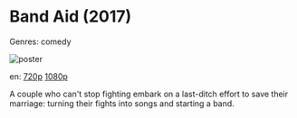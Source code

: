 # Band Aid (2017)

Genres: comedy

![poster](https://assets.fanart.tv/fanart/movies/426230/movieposter/band-aid-59188628c060d.jpg)

en:
  [720p](magnet:?xt=urn:btih:E9413CE8EACBFEBC8DAF720AF6119B7ECA61E9FF&tr=udp://glotorrents.pw:6969/announce&tr=udp://tracker.opentrackr.org:1337/announce&tr=udp://torrent.gresille.org:80/announce&tr=udp://tracker.openbittorrent.com:80&tr=udp://tracker.coppersurfer.tk:6969&tr=udp://tracker.leechers-paradise.org:6969&tr=udp://p4p.arenabg.ch:1337&tr=udp://tracker.internetwarriors.net:1337)
  [1080p](magnet:?xt=urn:btih:C9C189CE962FDC128475DA739F7AD85013FCD27F&tr=udp://glotorrents.pw:6969/announce&tr=udp://tracker.opentrackr.org:1337/announce&tr=udp://torrent.gresille.org:80/announce&tr=udp://tracker.openbittorrent.com:80&tr=udp://tracker.coppersurfer.tk:6969&tr=udp://tracker.leechers-paradise.org:6969&tr=udp://p4p.arenabg.ch:1337&tr=udp://tracker.internetwarriors.net:1337)
  


A couple who can't stop fighting embark on a last-ditch effort to save their marriage: turning their fights into songs and starting a band.
